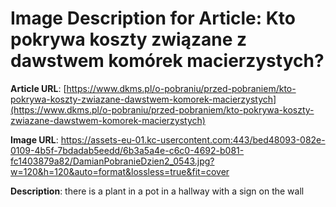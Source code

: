 # Image Description for Article: Kto pokrywa koszty związane z dawstwem komórek macierzystych?
**Article URL**: [https://www.dkms.pl/o-pobraniu/przed-pobraniem/kto-pokrywa-koszty-zwiazane-dawstwem-komorek-macierzystych](https://www.dkms.pl/o-pobraniu/przed-pobraniem/kto-pokrywa-koszty-zwiazane-dawstwem-komorek-macierzystych)

**Image URL**: https://assets-eu-01.kc-usercontent.com:443/bed48093-082e-0109-4b5f-7bdadab5eedd/6b3a5a4e-c6c0-4692-b081-fc1403879a82/DamianPobranieDzien2_0543.jpg?w=120&h=120&auto=format&lossless=true&fit=cover

**Description**: there is a plant in a pot in a hallway with a sign on the wall
